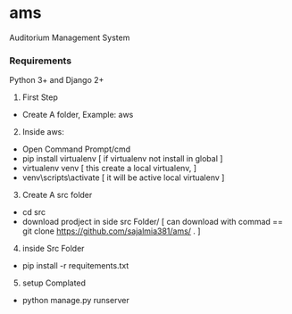 # ams
Auditorium Management System

### Requirements
Python 3+ and Django 2+

1. First Step
  - Create A folder, Example: aws
2. Inside aws:
  - Open Command Prompt/cmd
  - pip install virtualenv [ if virtualenv not install in global ]
  - virtualenv venv [ this create a local virtualenv, ]
  - venv\scripts\activate [ it will be active local virtualenv ]
3. Create A src folder
  - cd src
  - download prodject in side src Folder/ [ can download with commad == git clone https://github.com/sajalmia381/ams/ . ]
4. inside Src Folder
  - pip install -r requitements.txt
5. setup Complated
  - python manage.py runserver
